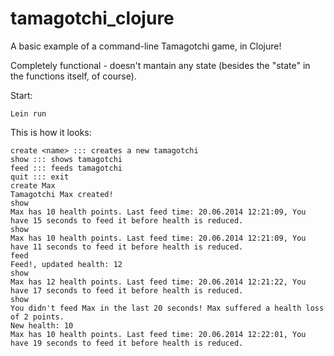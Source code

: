 tamagotchi_clojure
==================


A basic example of a command-line Tamagotchi game, in Clojure!

Completely functional - doesn't mantain any state (besides the "state" in the functions itself, of course).


Start:

```
Lein run
```


This is how it looks:

```
create <name> ::: creates a new tamagotchi
show ::: shows tamagotchi
feed ::: feeds tamagotchi
quit ::: exit
create Max
Tamagotchi Max created!
show
Max has 10 health points. Last feed time: 20.06.2014 12:21:09, You have 15 seconds to feed it before health is reduced.
show
Max has 10 health points. Last feed time: 20.06.2014 12:21:09, You have 11 seconds to feed it before health is reduced.
feed
Feed!, updated health: 12
show
Max has 12 health points. Last feed time: 20.06.2014 12:21:22, You have 17 seconds to feed it before health is reduced.
show
You didn't feed Max in the last 20 seconds! Max suffered a health loss of 2 points.
New health: 10
Max has 10 health points. Last feed time: 20.06.2014 12:22:01, You have 19 seconds to feed it before health is reduced.
```

